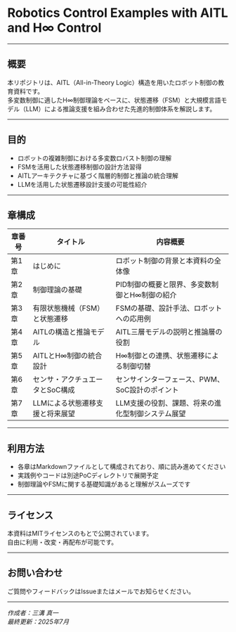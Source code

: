 # Robotics Control Examples with AITL and H∞ Control

---

## 概要

本リポジトリは、AITL（All-in-Theory Logic）構造を用いたロボット制御の教育資料です。  
多変数制御に適したH∞制御理論をベースに、状態遷移（FSM）と大規模言語モデル（LLM）による推論支援を組み合わせた先進的制御体系を解説します。  

---

## 目的

- ロボットの複雑制御における多変数ロバスト制御の理解  
- FSMを活用した状態遷移制御の設計方法習得  
- AITLアーキテクチャに基づく階層的制御と推論の統合理解  
- LLMを活用した状態遷移設計支援の可能性紹介

---

## 章構成

| 章番号 | タイトル                         | 内容概要                                     |
|--------|---------------------------------|----------------------------------------------|
| 第1章  | はじめに                       | ロボット制御の背景と本資料の全体像               |
| 第2章  | 制御理論の基礎                 | PID制御の概要と限界、多変数制御とH∞制御の紹介   |
| 第3章  | 有限状態機械（FSM）と状態遷移 | FSMの基礎、設計手法、ロボットへの応用例           |
| 第4章  | AITLの構造と推論モデル         | AITL三層モデルの説明と推論層の役割               |
| 第5章  | AITLとH∞制御の統合設計         | H∞制御との連携、状態遷移による制御切替           |
| 第6章  | センサ・アクチュエータとSoC構成 | センサインターフェース、PWM、SoC設計のポイント   |
| 第7章  | LLMによる状態遷移支援と将来展望 | LLM支援の役割、課題、将来の進化型制御システム展望 |

---

## 利用方法

- 各章はMarkdownファイルとして構成されており、順に読み進めてください  
- 実践例やコードは別途PoCディレクトリで展開予定  
- 制御理論やFSMに関する基礎知識があると理解がスムーズです

---

## ライセンス

本資料はMITライセンスのもとで公開されています。  
自由に利用・改変・再配布が可能です。  

---

## お問い合わせ

ご質問やフィードバックはIssueまたはメールでお知らせください。  

---

*作成者：三溝 真一*  
*最終更新：2025年7月*  
